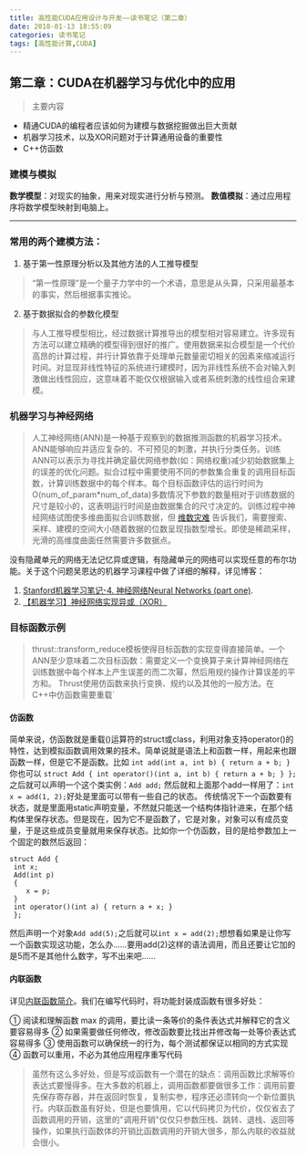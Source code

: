 ```yaml
---
title: 高性能CUDA应用设计与开发——读书笔记（第二章）
date: 2018-01-13 18:55:09
categories: 读书笔记
tags: [高性能计算,CUDA]
---
```

## 第二章：CUDA在机器学习与优化中的应用

> 主要内容

* 精通CUDA的编程者应该如何为建模与数据挖掘做出巨大贡献
* 机器学习技术，以及XOR问题对于计算通用设备的重要性
* C++仿函数

<!--more-->

### 建模与模拟

**数学模型**：对现实的抽象，用来对现实进行分析与预测。
**数值模拟**：通过应用程序将数学模型映射到电脑上。

******

### 常用的两个建模方法：

1. 基于第一性原理分析以及其他方法的人工推导模型

>   “第一性原理”是一个量子力学中的一个术语，意思是从头算，只采用最基本的事实，然后根据事实推论。

2. 基于数据拟合的参数化模型

>   与人工推导模型相比，经过数据计算推导出的模型相对容易建立。许多现有方法可以建立精确的模型得到很好的推广。使用数据来拟合模型是一个代价高昂的计算过程，并行计算依靠于处理单元数量密切相关的因素来缩减运行时间。对显现非线性特征的系统进行建模时，因为非线性系统不会对输入刺激做出线性回应，这意味着不能仅仅根据输入或者系统刺激的线性组合来建模。

### 机器学习与神经网络
>   人工神经网络(ANN)是一种基于观察到的数据推测函数的机器学习技术。ANN能够响应并适应复杂的、不可预见的刺激，并执行分类任务。训练ANN可以表示为寻找并确定最优网络参数(如：网络权重)减少初始数据集上的误差的优化问题。拟合过程中需要使用不同的参数集合重复的调用目标函数，计算训练数据中的每个样本。每个目标函数评估的运行时间为O(num_of_param*num_of_data)多数情况下参数的数量相对于训练数据的尺寸是较小的，这表明运行时间是由数据集合的尺寸决定的。训练过程中神经网络试图使多维曲面拟合训练数据，但 [维数灾难](http://blog.csdn.net/mydear_11000/article/details/51542984) 告诉我们，需要搜索、采样、建模的空间大小随着数据的位数呈现指数型增长。即使是稀疏采样，光滑的高维度曲面任然需要许多数据点。

没有隐藏单元的网络无法记忆异或逻辑，有隐藏单元的网络可以实现任意的布尔功能。关于这个问题吴恩达的机器学习课程中做了详细的解释，详见博客：
1. [Stanford机器学习笔记-4. 神经网络Neural Networks (part one)](https://www.cnblogs.com/llhthinker/p/5355987.html#autoid-1-3-0).
2. [【机器学习】神经网络实现异或（XOR）](https://www.cnblogs.com/Belter/p/6711160.html)

### 目标函数示例

>  thrust::transform_reduce模板使得目标函数的实现变得直接简单。一个ANN至少意味着二次目标函数：需要定义一个变换算子来计算神经网络在训练数据中每个样本上产生误差的而二次幂，然后用规约操作计算误差的平方和。   Thrust使用仿函数来执行变换、规约以及其他的一般方法。在C++中仿函数需要重载`

#### 仿函数

简单来说，仿函数就是重载()运算符的struct或class，利用对象支持operator()的特性，达到模拟函数调用效果的技术。简单说就是语法上和函数一样，用起来也跟函数一样，但是它不是函数。比如
`int add(int a, int b) { return a + b; }`
你也可以
`struct Add { int operator()(int a, int b) { return a + b; } };`
之后就可以声明一个这个类实例：`Add add;`
然后就和上面那个add一样用了：`int x = add(1, 2);`好处是里面可以带有一些自己的状态。
传统情况下一个函数要有状态，就是里面用static声明变量，不然就只能送一个结构体指针进来，在那个结构体里保存状态。但是现在，因为它不是函数了，它是对象，对象可以有成员变量，于是这些成员变量就用来保存状态。比如你一个仿函数，目的是给参数加上一个固定的数然后返回：

```
struct Add {
 int x;
 Add(int p) 
 { 
    x = p; 
 } 
 int operator()(int a) { return a + x; } 
 };
```

然后声明一个对象`Add add(5);`之后就可以`int x = add(2);`想想看如果是让你写一个函数实现这功能，怎么办……要用add(2)这样的语法调用，而且还要让它加的是5而不是其他什么数字，写不出来吧……

#### 内联函数
详见[内联函数简介](http://blog.csdn.net/u011327981/article/details/50601800)。我们在编写代码时，将功能封装成函数有很多好处：

① 阅读和理解函数 max 的调用，要比读一条等价的条件表达式并解释它的含义要容易得多
② 如果需要做任何修改，修改函数要比找出并修改每一处等价表达式容易得多
③ 使用函数可以确保统一的行为，每个测试都保证以相同的方式实现
④ 函数可以重用，不必为其他应用程序重写代码

> 虽然有这么多好处，但是写成函数有一个潜在的缺点：调用函数比求解等价表达式要慢得多。在大多数的机器上，调用函数都要做很多工作：调用前要先保存寄存器，并在返回时恢复，复制实参，程序还必须转向一个新位置执行。内联函数虽有好处，但是也要慎用，它以代码拷贝为代价，仅仅省去了函数调用的开销，这里的"调用开销"仅仅只参数压栈、跳转、退栈、返回等操作，如果执行函数体的开销比函数调用的开销大很多，那么内联的收益就会很小。

